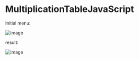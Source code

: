 # MultiplicationTableJavaScript
Initial menu:

 ![image](https://github.com/PedroSmaxY/TabuadaJavaScript/assets/127573080/56b1f0e7-d75c-4945-be73-89b3b0a3cbf9)


result:

![image](https://github.com/PedroSmaxY/TabuadaJavaScript/assets/127573080/7365a3e1-1261-41a0-8b2e-3cdbfd611c24)


